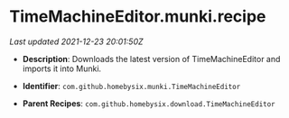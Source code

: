 # TimeMachineEditor.munki.recipe

_Last updated 2021-12-23 20:01:50Z_

- **Description**: Downloads the latest version of TimeMachineEditor and imports it into Munki.

- **Identifier**: `com.github.homebysix.munki.TimeMachineEditor`

- **Parent Recipes**: `com.github.homebysix.download.TimeMachineEditor`
